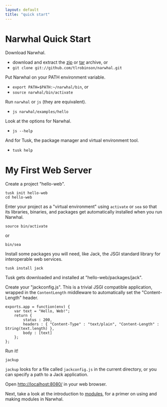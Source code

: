 ```yaml
---
layout: default
title: "quick start"
---
```


Narwhal Quick Start
===================

Download Narwhal.

* download and extract the [zip](http://github.com/tlrobinson/narwhal/zipball/master) or [tar](http://github.com/tlrobinson/narwhal/tarball/master) archive, or
* `git clone git://github.com/tlrobinson/narwhal.git`

Put Narwhal on your PATH environment variable.

* `export PATH=$PATH:~/narwhal/bin`, or
* `source narwhal/bin/activate`

Run `narwhal` or `js` (they are equivalent).

* `js narwhal/examples/hello`

Look at the options for Narwhal.

* `js --help`

And for Tusk, the package manager and virtual environment tool.

* `tusk help`


My First Web Server
===================

Create a project "hello-web".

    tusk init hello-web
    cd hello-web

Enter your project as a "virtual environment" using `activate` or `sea` so that its libraries, binaries, and packages get automatically installed when you run Narwhal.

    source bin/activate

or

    bin/sea

Install some packages you will need, like Jack, the JSGI standard library for interoperable web services.

    tusk install jack

Tusk gets downloaded and installed at "hello-web/packages/jack".

Create your "jackconfig.js". This is a trivial JSGI compatible application, wrapped in the `ContentLength` middleware to automatically set the "Content-Length" header.

    exports.app = function(env) {
        var text = "Hello, Web!";
        return {
            status : 200,
            headers : { "Content-Type" : "text/plain", "Content-Length" : String(text.length) },
            body : [text]
        };
    };

Run it!

    jackup

`jackup` looks for a file called `jackconfig.js` in the current directory, or you can specify a path to a Jack application.

Open [http://localhost:8080/](http://localhost:8080/) in your web browser.

Next, take a look at the introduction to [modules](modules.html), for a primer on using and making modules in Narwhal.
